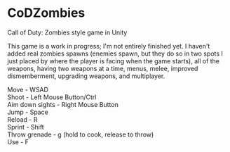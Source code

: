 # CoDZombies
Call of Duty: Zombies style game in Unity

This game is a work in progress; I'm not entirely finished yet. I haven't added real zombies spawns (enemies spawn, but they do so in two spots I just placed by where the player is facing when the game starts), all of the weapons, having two weapons at a time, menus, melee, improved dismemberment, upgrading weapons, and multiplayer. 

Move - WSAD <br />
Shoot - Left Mouse Button/Ctrl <br />
Aim down sights - Right Mouse Button <br />
Jump - Space <br />
Reload - R <br />
Sprint - Shift <br />
Throw grenade - g (hold to cook, release to throw) <br />
Use - F <br />
